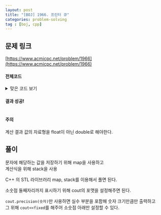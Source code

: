 ```yaml
---
layout: post
title: "[BOJ] 1966. 프린터 큐"
categories: problem-solving
tag : [boj, cpp]
---
```


## 문제 링크<br>
 [https://www.acmicpc.net/problem/1966](https://www.acmicpc.net/problem/1966)<br>


#### 전체코드<br>

<details>
<summary>맞은 코드 보기</summary>
<div markdown="1">

```cpp
#include<iostream>
#include<vector>
#include<list>
#include<map>
#include<algorithm>

using namespace std;

// list - pair<우선순위, 문서번호> 
void solution(int m, list<pair<int, int>> documents, map<int, int> priorNumber){
    int answer = 1;

    while(!documents.empty()){
        auto target = documents.front();
        auto maxIter = *priorNumber.crbegin();
        auto maxPrior = maxIter.first;
        // 현재 가장 앞 문서의 중요도가 남은 문서들의 중요도와 같거나 크다면 출력 
        if(target.first>=maxPrior){
            // 지금 출력하는게 알고싶은 문서라면 끝.
            if(target.second==m) break;
            // 알고싶은 문서가 아니면 계속 찾아봄
            documents.pop_front();
            priorNumber[target.first]--;
            // 해당 우선순위 문서는 모두 출력했으면 map에서 제거 
            if(priorNumber[target.first]==0)
                priorNumber.erase(target.first);
            answer++;
        }
        // 아니면 뒤로 
        else{
            documents.pop_front(); 
            documents.push_back(target);
        }
    }
    cout<<answer<<'\n';
}
int main(){
    ios_base::sync_with_stdio(false);
	cin.tie(NULL);

    int nTest; cin>>nTest;
    while(nTest--){
        int n,m; cin>>n>>m;
        list<pair<int, int>> documents;
        map<int, int> priorNumber;

        for(int idx=0; idx<n; idx++){
            int prior; cin>>prior;
            // 각 document 정보 받고 
            documents.push_back(make_pair(prior, idx));
            // 우선순위를 세고
            priorNumber[prior]++;
        }
        solution(m, documents, priorNumber);
    }
    return 0;
}
```
</div>
</details>

#### 결과 성공!<br>
![]()

<div class="divider"></div>

#### 주의 <br> 
계산 결과 값의 자료형을 float이 아닌 double로 해야한다. <br>

## 풀이<br>

문자에 해당하는 값을 저장하기 위해 map을 사용하고<br>
계산식을 위해 stack을 사용<br>

C++ 의 STL 라이브러리 map, stack를 이용해서 풀면 된다.<br>

소숫점 둘째자리까지 표시하기 위해 cout의 포맷을 설정해주면 된다. <br>

`cout.precision(숫자)`만 사용하면 실수 부분을 포함해 숫자 크기만큼만 출력하고 <br>
그 위해 `cout<<fixed`를 해주어 소숫점 아래만 설정할 수 있다.<br>

